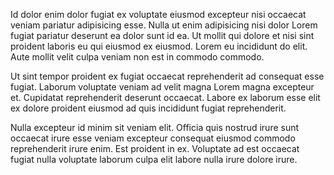 Id dolor enim dolor fugiat ex voluptate eiusmod excepteur nisi occaecat veniam pariatur adipisicing esse. Nulla ut enim adipisicing nisi dolor Lorem fugiat pariatur deserunt ea dolor sunt id ea. Ut mollit qui dolore et nisi sint proident laboris eu qui eiusmod ex eiusmod. Lorem eu incididunt do elit. Aute mollit velit culpa veniam non est in commodo commodo.

Ut sint tempor proident ex fugiat occaecat reprehenderit ad consequat esse fugiat. Laborum voluptate veniam ad velit magna Lorem magna excepteur et. Cupidatat reprehenderit deserunt occaecat. Labore ex laborum esse elit ex dolore proident eiusmod ad quis incididunt fugiat reprehenderit.

Nulla excepteur id minim sit veniam elit. Officia quis nostrud irure sunt occaecat irure esse veniam excepteur consequat eiusmod commodo reprehenderit irure enim. Est proident in ex. Voluptate ad est occaecat fugiat nulla voluptate laborum culpa elit labore nulla irure dolore irure.